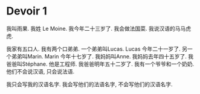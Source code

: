 # Devoir 1

我叫雨果. 我姓 Le Moine. 我今年二十三岁了. 我会做法国菜. 我说汉语的马马虎虎.

我家有五口人. 我有两个口弟弟. 一个弟弟叫Lucas. Lucas 今年二十一岁了. 另一个弟弟叫Marin. Marin 今年十七岁了. 我妈妈叫Anne. 我妈妈去年四十五岁了. 我爸爸叫Stéphane. 他是工程师. 我爸爸明年五十二岁了. 我有一个爷爷和一个奶奶. 他们不会说汉语, 只会说法语. 	

我只会写我的汉语名字. 我会写他们的法语名字, 不会写他们的汉语名字.

